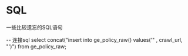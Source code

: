 # SQL
一些比较遗忘的SQL语句

-- 连接sql
   select concat("insert into ge_policy_raw() values('" , crawl_url, "')") from  ge_policy_raw;
